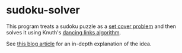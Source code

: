 # sudoku-solver

This program treats a sudoku puzzle as a [set cover problem](https://en.wikipedia.org/wiki/Set_cover_problem)
and then solves it using Knuth's [dancing links algorithm](https://en.wikipedia.org/wiki/Dancing_Links).

See [this blog article](https://gieseanw.wordpress.com/2011/06/16/solving-sudoku-revisited/) for an
in-depth explanation of the idea.
